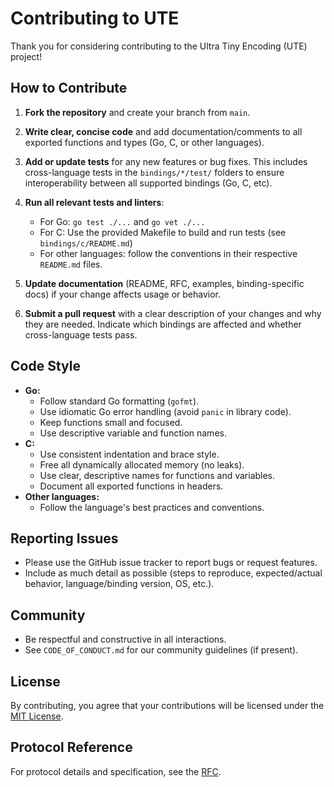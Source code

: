 # Contributing to UTE

Thank you for considering contributing to the Ultra Tiny Encoding (UTE) project!

## How to Contribute

1. **Fork the repository** and create your branch from `main`.

2. **Write clear, concise code** and add documentation/comments to all exported functions and types (Go, C, or other languages).
3. **Add or update tests** for any new features or bug fixes. This includes cross-language tests in the `bindings/*/test/` folders to ensure interoperability between all supported bindings (Go, C, etc).
4. **Run all relevant tests and linters**:
   - For Go: `go test ./...` and `go vet ./...`
   - For C: Use the provided Makefile to build and run tests (see `bindings/c/README.md`)
   - For other languages: follow the conventions in their respective `README.md` files.
5. **Update documentation** (README, RFC, examples, binding-specific docs) if your change affects usage or behavior.
6. **Submit a pull request** with a clear description of your changes and why they are needed. Indicate which bindings are affected and whether cross-language tests pass.


## Code Style

- **Go:**
  - Follow standard Go formatting (`gofmt`).
  - Use idiomatic Go error handling (avoid `panic` in library code).
  - Keep functions small and focused.
  - Use descriptive variable and function names.
- **C:**
  - Use consistent indentation and brace style.
  - Free all dynamically allocated memory (no leaks).
  - Use clear, descriptive names for functions and variables.
  - Document all exported functions in headers.
- **Other languages:**
  - Follow the language's best practices and conventions.


## Reporting Issues

- Please use the GitHub issue tracker to report bugs or request features.
- Include as much detail as possible (steps to reproduce, expected/actual behavior, language/binding version, OS, etc.).


## Community

- Be respectful and constructive in all interactions.
- See `CODE_OF_CONDUCT.md` for our community guidelines (if present).


## License

By contributing, you agree that your contributions will be licensed under the [MIT License](./LICENSE).

## Protocol Reference

For protocol details and specification, see the [RFC](./RFC.md).
